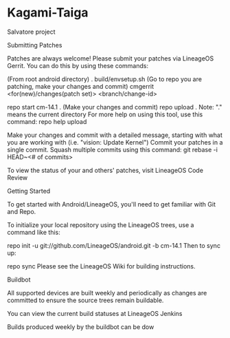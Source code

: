 # Kagami-Taiga
 Salvatore project
 
Submitting Patches

Patches are always welcome! Please submit your patches via LineageOS Gerrit. You can do this by using these commands:

(From root android directory)
. build/envsetup.sh
(Go to repo you are patching, make your changes and commit)
cmgerrit <for(new)/changes(patch set)> <branch/change-id>

repo start cm-14.1 .
(Make your changes and commit)
repo upload .
Note: "." means the current directory For more help on using this tool, use this command: repo help upload

Make your changes and commit with a detailed message, starting with what you are working with (i.e. "vision: Update Kernel") Commit your patches in a single commit. Squash multiple commits using this command: git rebase -i HEAD~<# of commits>

To view the status of your and others' patches, visit LineageOS Code Review

Getting Started

To get started with Android/LineageOS, you'll need to get familiar with Git and Repo.

To initialize your local repository using the LineageOS trees, use a command like this:

repo init -u git://github.com/LineageOS/android.git -b cm-14.1
Then to sync up:

repo sync
Please see the LineageOS Wiki for building instructions.

Buildbot

All supported devices are built weekly and periodically as changes are committed to ensure the source trees remain buildable.

You can view the current build statuses at LineageOS Jenkins

Builds produced weekly by the buildbot can be dow
